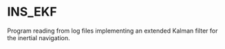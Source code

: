 # INS_EKF
Program reading from log files implementing an extended Kalman filter for the inertial navigation.
